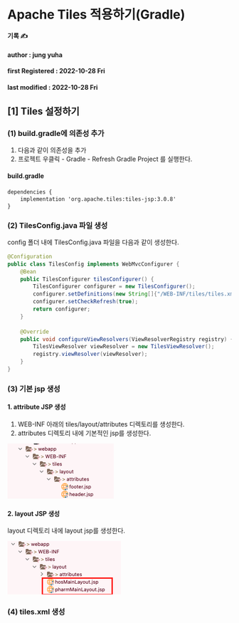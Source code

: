 # Apache Tiles 적용하기(Gradle)

**기록 ✍️**

#### author : jung yuha

#### **first Registered :** 2022-10-28 Fri

#### last modified : 2022-10-28 Fri

## \[1] Tiles 설정하기

### (1) build.gradle에 의존성 추가

1. 다음과 같이 의존성을 추가
2. 프로젝트 우클릭 - Gradle -  Refresh Gradle Project 를 실행한다.

#### build.gradle

```properties
dependencies {    
    implementation 'org.apache.tiles:tiles-jsp:3.0.8'
}
```

### (2) TilesConfig.java 파일 생성

config 폴더 내에 TilesConfig.java 파일을 다음과 같이 생성한다.

```java
@Configuration
public class TilesConfig implements WebMvcConfigurer {
    @Bean
    public TilesConfigurer tilesConfigurer() {
        TilesConfigurer configurer = new TilesConfigurer();
        configurer.setDefinitions(new String[]{"/WEB-INF/tiles/tiles.xml"});
        configurer.setCheckRefresh(true);
        return configurer;
    }

    @Override
    public void configureViewResolvers(ViewResolverRegistry registry) {
        TilesViewResolver viewResolver = new TilesViewResolver();
        registry.viewResolver(viewResolver);
    }
}
```

### (3) 기본 jsp 생성

#### 1. attribute JSP 생성

1. WEB-INF 아래의 tiles/layout/attributes 디렉토리를 생성한다.
2. attributes 디렉토리 내에 기본적인 jsp를 생성한다.

![](<.gitbook/assets/image (3).png>)

#### 2. layout JSP 생성

layout 디렉토리 내에 layout jsp를 생성한다.

![](<.gitbook/assets/image (4).png>)

### (4) tiles.xml 생성

```xml
```

